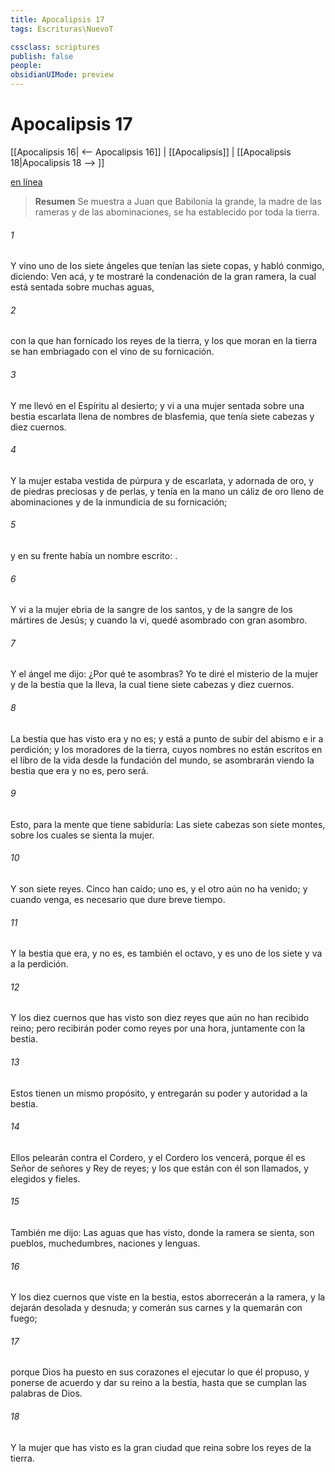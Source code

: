 ```yaml
---
title: Apocalipsis 17
tags: Escrituras\NuevoT

cssclass: scriptures
publish: false
people:
obsidianUIMode: preview
---
```


# Apocalipsis 17
[[Apocalipsis 16| <-- Apocalipsis 16]] | [[Apocalipsis]] | [[Apocalipsis 18|Apocalipsis 18 --> ]]

[en línea](https://churchofjesuschrist.org/study/scriptures/nt/rev/17?lang=spa)

> __Resumen__
Se muestra a Juan que Babilonia la grande, la madre de las rameras y de las abominaciones, se ha establecido por toda la tierra.

###### 1 
Y vino uno de los siete ángeles que tenían las siete copas, y habló conmigo, diciendo: Ven acá, y te mostraré la condenación de la gran ramera, la cual está sentada sobre muchas aguas,

###### 2 
con la que han fornicado los reyes de la tierra, y los que moran en la tierra se han embriagado con el vino de su fornicación.

###### 3 
Y me llevó en el Espíritu al desierto; y vi a una mujer sentada sobre una bestia escarlata llena de nombres de blasfemia, que tenía siete cabezas y diez cuernos.

###### 4 
Y la mujer estaba vestida de púrpura y de escarlata, y adornada de oro, y de piedras preciosas y de perlas, y tenía en la mano un cáliz de oro lleno de abominaciones y de la inmundicia de su fornicación;

###### 5 
y en su frente había un nombre escrito: .

###### 6 
Y vi a la mujer ebria de la sangre de los santos, y de la sangre de los mártires de Jesús; y cuando la vi, quedé asombrado con gran asombro.

###### 7 
Y el ángel me dijo: ¿Por qué te asombras? Yo te diré el misterio de la mujer y de la bestia que la lleva, la cual tiene siete cabezas y diez cuernos.

###### 8 
La bestia que has visto era y no es; y está a punto de subir del abismo e ir a perdición; y los moradores de la tierra, cuyos nombres no están escritos en el libro de la vida desde la fundación del mundo, se asombrarán viendo la bestia que era y no es, pero será.

###### 9 
Esto, para la mente que tiene sabiduría: Las siete cabezas son siete montes, sobre los cuales se sienta la mujer.

###### 10 
Y son siete reyes. Cinco han caído; uno es, y el otro aún no ha venido; y cuando venga, es necesario que dure breve tiempo.

###### 11 
Y la bestia que era, y no es, es también el octavo, y es uno de los siete y va a la perdición.

###### 12 
Y los diez cuernos que has visto son diez reyes que aún no han recibido reino; pero recibirán poder como reyes por una hora, juntamente con la bestia.

###### 13 
Estos tienen un mismo propósito, y entregarán su poder y autoridad a la bestia.

###### 14 
Ellos pelearán contra el Cordero, y el Cordero los vencerá, porque él es Señor de señores y Rey de reyes; y los que están con él son llamados, y elegidos y fieles.

###### 15 
También me dijo: Las aguas que has visto, donde la ramera se sienta, son pueblos, muchedumbres, naciones y lenguas.

###### 16 
Y los diez cuernos que viste en la bestia, estos aborrecerán a la ramera, y la dejarán desolada y desnuda; y comerán sus carnes y la quemarán con fuego;

###### 17 
porque Dios ha puesto en sus corazones el ejecutar lo que él propuso, y ponerse de acuerdo y dar su reino a la bestia, hasta que se cumplan las palabras de Dios.

###### 18 
Y la mujer que has visto es la gran ciudad que reina sobre los reyes de la tierra.

